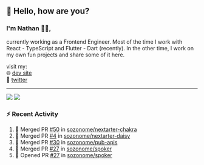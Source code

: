 ## 👋 Hello, how are you? 

### I'm Nathan 👨‍💻,

currently working as a Frontend Engineer. Most of the time I work with React - TypeScript and Flutter - Dart (recently). 
In the other time, I work on my own fun projects and share some of it here.

visit my:<br/>
🌐 [dev site](https://sznm.dev)<br/>
🦜 [twitter](https://twitter.com/sozonome)

---

![](https://komarev.com/ghpvc/?username=sozonome&color=grey)
![](https://hit.yhype.me/github/profile?user_id=17046154)

### :zap: Recent Activity

<!--START_SECTION:activity-->
1. 🎉 Merged PR [#50](https://github.com/sozonome/nextarter-chakra/pull/50) in [sozonome/nextarter-chakra](https://github.com/sozonome/nextarter-chakra)
2. 🎉 Merged PR [#4](https://github.com/sozonome/nextarter-daisy/pull/4) in [sozonome/nextarter-daisy](https://github.com/sozonome/nextarter-daisy)
3. 🎉 Merged PR [#30](https://github.com/sozonome/pub-apis/pull/30) in [sozonome/pub-apis](https://github.com/sozonome/pub-apis)
4. 🎉 Merged PR [#27](https://github.com/sozonome/spoker/pull/27) in [sozonome/spoker](https://github.com/sozonome/spoker)
5. 💪 Opened PR [#27](https://github.com/sozonome/spoker/pull/27) in [sozonome/spoker](https://github.com/sozonome/spoker)
<!--END_SECTION:activity-->
